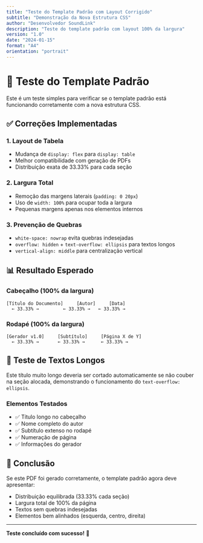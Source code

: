 ```yaml
---
title: "Teste do Template Padrão com Layout Corrigido"
subtitle: "Demonstração da Nova Estrutura CSS"
author: "Desenvolvedor SoundLink"
description: "Teste do template padrão com layout 100% da largura"
version: "1.0"
date: "2024-01-15"
format: "A4"
orientation: "portrait"
---
```


# 🧪 Teste do Template Padrão

Este é um teste simples para verificar se o template padrão está funcionando corretamente com a nova estrutura CSS.

## ✅ Correções Implementadas

### 1. **Layout de Tabela**
- Mudança de `display: flex` para `display: table`
- Melhor compatibilidade com geração de PDFs
- Distribuição exata de 33.33% para cada seção

### 2. **Largura Total**
- Remoção das margens laterais (`padding: 0 20px`)
- Uso de `width: 100%` para ocupar toda a largura
- Pequenas margens apenas nos elementos internos

### 3. **Prevenção de Quebras**
- `white-space: nowrap` evita quebras indesejadas
- `overflow: hidden` + `text-overflow: ellipsis` para textos longos
- `vertical-align: middle` para centralização vertical

## 📊 Resultado Esperado

### Cabeçalho (100% da largura)
```
[Título do Documento]     [Autor]     [Data]
  ← 33.33% →         ← 33.33% →   ← 33.33% →
```

### Rodapé (100% da largura)
```
[Gerador v1.0]     [Subtítulo]     [Página X de Y]
  ← 33.33% →       ← 33.33% →      ← 33.33% →
```

## 🎯 Teste de Textos Longos

Este título muito longo deveria ser cortado automaticamente se não couber na seção alocada, demonstrando o funcionamento do `text-overflow: ellipsis`.

### Elementos Testados
- ✅ Título longo no cabeçalho
- ✅ Nome completo do autor
- ✅ Subtítulo extenso no rodapé
- ✅ Numeração de página
- ✅ Informações do gerador

## 📝 Conclusão

Se este PDF foi gerado corretamente, o template padrão agora deve apresentar:
- Distribuição equilibrada (33.33% cada seção)
- Largura total de 100% da página
- Textos sem quebras indesejadas
- Elementos bem alinhados (esquerda, centro, direita)

---

**Teste concluído com sucesso!** 🎉 